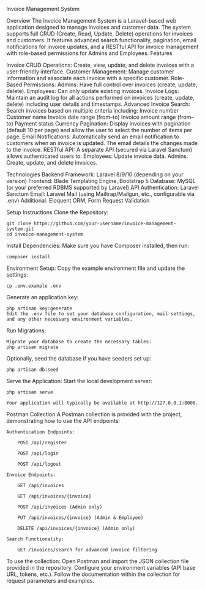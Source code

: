 Invoice Management System

Overview
The Invoice Management System is a Laravel-based web application designed to manage invoices and customer data. The system supports full CRUD (Create, Read, Update, Delete) operations for invoices and customers. It features advanced search functionality, pagination, email notifications for invoice updates, and a RESTful API for invoice management with role-based permissions for Admins and Employees.
Features

Invoice CRUD Operations:
Create, view, update, and delete invoices with a user-friendly interface.
Customer Management:
Manage customer information and associate each invoice with a specific customer.
Role-Based Permissions:
    Admins: Have full control over invoices (create, update, delete).
    Employees: Can only update existing invoices.
Invoice Logs:
Maintain an audit log for all actions performed on invoices (create, update, delete) including user details and timestamps.
Advanced Invoice Search:
Search invoices based on multiple criteria including:
    Invoice number
    Customer name
    Invoice date range (from–to)
    Invoice amount range (from–to)
    Payment status
    Currency
Pagination:
Display invoices with pagination (default 10 per page) and allow the user to select the number of items per page.
Email Notifications:
Automatically send an email notification to customers when an invoice is updated. The email details the changes made to the invoice.
RESTful API:
A separate API (secured via Laravel Sanctum) allows authenticated users to:
    Employees: Update invoice data.
    Admins: Create, update, and delete invoices.

Technologies
    Backend Framework: Laravel 8/9/10 (depending on your version)
    Frontend: Blade Templating Engine, Bootstrap 5
    Database: MySQL (or your preferred RDBMS supported by Laravel)
    API Authentication: Laravel Sanctum
    Email: Laravel Mail (using Mailtrap/Mailgun, etc., configurable via .env)
    Additional: Eloquent ORM, Form Request Validation

Setup Instructions
    Clone the Repository:

    git clone https://github.com/your-username/invoice-management-system.git
    cd invoice-management-system

Install Dependencies:
    Make sure you have Composer installed, then run:

    composer install

Environment Setup:
    Copy the example environment file and update the settings:
    
    cp .env.example .env

Generate an application key:

    php artisan key:generate
    Edit the .env file to set your database configuration, mail settings, and any other necessary environment variables.

Run Migrations:

    Migrate your database to create the necessary tables:
    php artisan migrate

Optionally, seed the database if you have seeders set up:

    php artisan db:seed

Serve the Application:
    Start the local development server:

    php artisan serve

    Your application will typically be available at http://127.0.0.1:8000.

Postman Collection
A Postman collection is provided with the project, demonstrating how to use the API endpoints:

    Authentication Endpoints:

        POST /api/register

        POST /api/login

        POST /api/logout

    Invoice Endpoints:

        GET /api/invoices

        GET /api/invoices/{invoice}

        POST /api/invoices (Admin only)

        PUT /api/invoices/{invoice} (Admin & Employee)

        DELETE /api/invoices/{invoice} (Admin only)

    Search Functionality:

        GET /invoices/search for advanced invoice filtering

To use the collection:
    Open Postman and import the JSON collection file provided in the repository.
    Configure your environment variables (API base URL, tokens, etc.).
    Follow the documentation within the collection for request parameters and examples.
